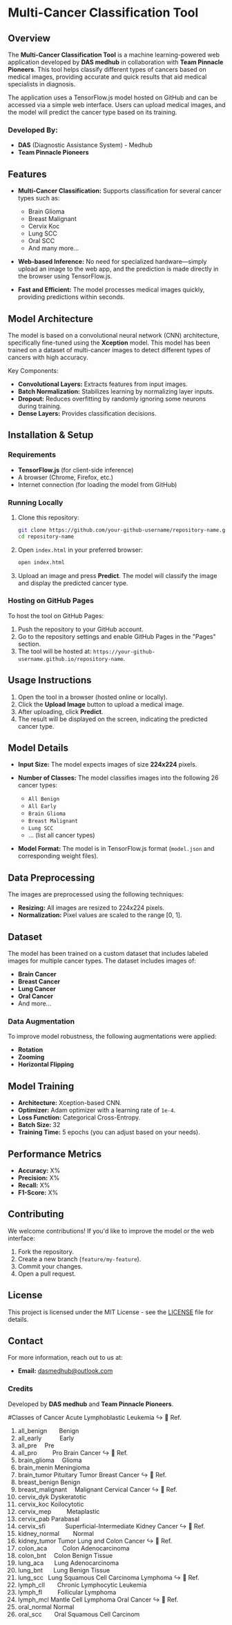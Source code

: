 # Multi-Cancer Classification Tool

## Overview
The **Multi-Cancer Classification Tool** is a machine learning-powered web application developed by **DAS medhub** in collaboration with **Team Pinnacle Pioneers**. This tool helps classify different types of cancers based on medical images, providing accurate and quick results that aid medical specialists in diagnosis.

The application uses a TensorFlow.js model hosted on GitHub and can be accessed via a simple web interface. Users can upload medical images, and the model will predict the cancer type based on its training.

### Developed By:
- **DAS** (Diagnostic Assistance System) - Medhub
- **Team Pinnacle Pioneers**

## Features
- **Multi-Cancer Classification:** Supports classification for several cancer types such as:
  - Brain Glioma
  - Breast Malignant
  - Cervix Koc
  - Lung SCC
  - Oral SCC
  - And many more...
  
- **Web-based Inference:** No need for specialized hardware—simply upload an image to the web app, and the prediction is made directly in the browser using TensorFlow.js.
  
- **Fast and Efficient:** The model processes medical images quickly, providing predictions within seconds.

## Model Architecture
The model is based on a convolutional neural network (CNN) architecture, specifically fine-tuned using the **Xception** model. This model has been trained on a dataset of multi-cancer images to detect different types of cancers with high accuracy.

Key Components:
- **Convolutional Layers:** Extracts features from input images.
- **Batch Normalization:** Stabilizes learning by normalizing layer inputs.
- **Dropout:** Reduces overfitting by randomly ignoring some neurons during training.
- **Dense Layers:** Provides classification decisions.

## Installation & Setup

### Requirements
- **TensorFlow.js** (for client-side inference)
- A browser (Chrome, Firefox, etc.)
- Internet connection (for loading the model from GitHub)

### Running Locally

1. Clone this repository:
    ```bash
    git clone https://github.com/your-github-username/repository-name.git
    cd repository-name
    ```

2. Open `index.html` in your preferred browser:
    ```bash
    open index.html
    ```

3. Upload an image and press **Predict**. The model will classify the image and display the predicted cancer type.

### Hosting on GitHub Pages
To host the tool on GitHub Pages:
1. Push the repository to your GitHub account.
2. Go to the repository settings and enable GitHub Pages in the "Pages" section.
3. The tool will be hosted at: `https://your-github-username.github.io/repository-name`.

## Usage Instructions
1. Open the tool in a browser (hosted online or locally).
2. Click the **Upload Image** button to upload a medical image.
3. After uploading, click **Predict**.
4. The result will be displayed on the screen, indicating the predicted cancer type.

## Model Details

- **Input Size:** The model expects images of size **224x224** pixels.
- **Number of Classes:** The model classifies images into the following 26 cancer types:
  - `All Benign`
  - `All Early`
  - `Brain Glioma`
  - `Breast Malignant`
  - `Lung SCC`
  - ... (list all cancer types)
  
- **Model Format:** The model is in TensorFlow.js format (`model.json` and corresponding weight files).

## Data Preprocessing
The images are preprocessed using the following techniques:
- **Resizing:** All images are resized to 224x224 pixels.
- **Normalization:** Pixel values are scaled to the range [0, 1].

## Dataset
The model has been trained on a custom dataset that includes labeled images for multiple cancer types. The dataset includes images of:
- **Brain Cancer**
- **Breast Cancer**
- **Lung Cancer**
- **Oral Cancer**
- And more...

### Data Augmentation
To improve model robustness, the following augmentations were applied:
- **Rotation**
- **Zooming**
- **Horizontal Flipping**

## Model Training
- **Architecture:** Xception-based CNN.
- **Optimizer:** Adam optimizer with a learning rate of `1e-4`.
- **Loss Function:** Categorical Cross-Entropy.
- **Batch Size:** 32
- **Training Time:** 5 epochs (you can adjust based on your needs).

## Performance Metrics
- **Accuracy:** X%
- **Precision:** X%
- **Recall:** X%
- **F1-Score:** X%

## Contributing
We welcome contributions! If you'd like to improve the model or the web interface:
1. Fork the repository.
2. Create a new branch (`feature/my-feature`).
3. Commit your changes.
4. Open a pull request.

## License
This project is licensed under the MIT License - see the [LICENSE](LICENSE) file for details.

## Contact
For more information, reach out to us at:
- **Email:** [dasmedhub@outlook.com](mailto:dasmedhub@outlook.com)

### Credits
Developed by **DAS medhub** and **Team Pinnacle Pioneers**.


#Classes of Cancer
Acute Lymphoblastic Leukemia
↪ 🔗 Ref.
1. all_benign  Benign
2. all_early   Early
3. all_pre  Pre
4. all_pro    Pro
Brain Cancer
↪ 🔗 Ref.
1. brain_glioma  Glioma
2. brain_menin Meningioma
3. brain_tumor Pituitary Tumor
Breast Cancer
↪ 🔗 Ref.
1. breast_benign Benign
2. breast_malignant  Malignant
Cervical Cancer
↪ 🔗 Ref.
1. cervix_dyk Dyskeratotic
2. cervix_koc Koilocytotic
3. cervix_mep    Metaplastic
4. cervix_pab Parabasal
5. cervix_sfi    Superficial-Intermediate
Kidney Cancer
↪ 🔗 Ref.
1. kidney_normal   Normal
2. kidney_tumor Tumor
Lung and Colon Cancer
↪ 🔗 Ref.
1. colon_aca    Colon Adenocarcinoma
2. colon_bnt  Colon Benign Tissue
3. lung_aca   Lung Adenocarcinoma
4. lung_bnt   Lung Benign Tissue
5. lung_scc  Lung Squamous Cell Carcinoma
Lymphoma
↪ 🔗 Ref.
1. lymph_cll    Chronic Lymphocytic Leukemia
2. lymph_fl    Follicular Lymphoma
3. lymph_mcl Mantle Cell Lymphoma
Oral Cancer
↪ 🔗 Ref.
1. oral_normal Normal
2. oral_scc    Oral Squamous Cell Carcinom

